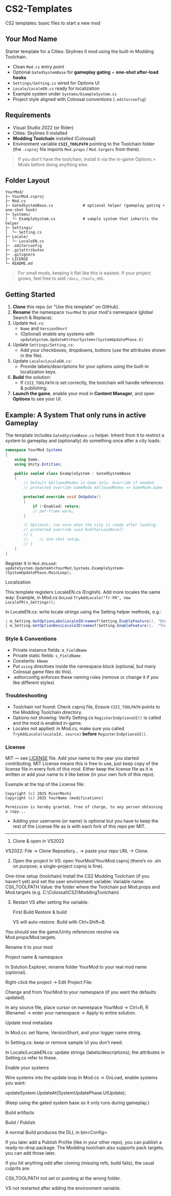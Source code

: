 # CS2-Templates
CS2 templates: basic files to start a new mod

## Your Mod Name

Starter template for a Cities: Skylines II mod using the built-in Modding Toolchain.

- Clean `Mod.cs` entry point
- Optional `GatedSystemBase` for **gameplay gating** + **one-shot after-load hooks**
- `Settings/Setting.cs` wired for Options UI
- `Locale/LocaleEN.cs` ready for localization
- Example system under `Systems/ExampleSystem.cs`
- Project style aligned with Colossal conventions (`.editorconfig`)

## Requirements

- Visual Studio 2022 (or Rider)
- Cities: Skylines II installed
- **Modding Toolchain** installed (Colossal)
- Environment variable **`CSII_TOOLPATH`** pointing to the Toolchain folder  
  (the `.csproj` file imports `Mod.props` / `Mod.targets` from there).

> If you don’t have the toolchain, install it via the in-game Options > Mods before doing anything else.

## Folder Layout

```text
YourMod/
├─ YourMod.csproj
├─ Mod.cs
├─ GatedSystemBase.cs             # optional helper (gameplay gating + one-shot hook)
├─ Systems/
│  └─ ExampleSystem.cs            # sample system that inherits the helper
├─ Settings/
│  └─ Setting.cs
├─ Locale/
│  └─ LocaleEN.cs
├─ .editorconfig
├─ .gitattributes
├─ .gitignore
├─ LICENSE
└─ README.md
```

> For small mods, keeping it flat like this is easiest. If your project grows, feel free to add `/docs`, `/tools`, etc.


## Getting Started

1. **Clone** this repo (or "Use this template" on GitHub).
2. **Rename** the namespace `YourMod` to your mod's namespace (global Search & Replace).
3. Update `Mod.cs`:
   - `Name` and `VersionShort`
   - (Optional) enable any systems with `updateSystem.UpdateAt<YourSystem>(SystemUpdatePhase.X)`
4. Update `Settings/Setting.cs`:
   - Add your checkboxes, dropdowns, buttons (use the attributes shown in the file).
5. Update `Locale/LocaleEN.cs`:
   - Provide labels/descriptions for your options using the built-in localization keys.
6. **Build** the solution:
   - If `CSII_TOOLPATH` is set correctly, the toolchain will handle references & publishing.
7. **Launch the game**, enable your mod in **Content Manager**, and open **Options** to see your UI.

## Example: A System That only runs in active Gameplay

The template includes `GatedSystemBase.cs` helper. Inherit from it to restrict a system to gameplay and (optionally) do something once after a city loads:

```csharp
namespace YourMod.Systems
{
    using Game;
    using Unity.Entities;

    public sealed class ExampleSystem : GatedSystemBase
    {
        // Default kAllowedModes is Game only. Override if needed:
        // protected override GameMode kAllowedModes => GameMode.Game | GameMode.MapEditor;

        protected override void OnUpdate()
        {
            if (!Enabled) return;
            // per-frame work…
        }

        // Optional: run once when the city is ready after loading.
        // protected override void OnAfterLoadOnce()
        // {
        //     // one-shot setup…
        // }
    }
}
```

Register it in `Mod.OnLoad`:
`updateSystem.UpdateAt<YourMod.Systems.ExampleSystem>(SystemUpdatePhase.MainLoop);`

Localization

This template registers LocaleEN.cs (English). Add more locales the same way:
Example, in Mod.cs `OnLoad`
`TryAddLocale("fr-FR", new LocaleFR(s_Settings));`

In LocaleEN.cs: write locale strings using the Setting helper methods, e.g.:
```csharp
{ m_Setting.GetOptionLabelLocaleID(nameof(Setting.EnableFeature)), "Enable Feature" },
{ m_Setting.GetOptionDescLocaleID(nameof(Setting.EnableFeature)),  "Turns the feature on or off." },
```

### Style & Conventions
- Private instance fields: `m_FieldName`
- Private static fields: `s_FieldName`
- Constants: `kName`
- Put `using` directives inside the namespace block (optional, but many Colossal game files do this).
- .editorconfig enforces these naming rules (remove or change it if you like different styles)

### Troubleshooting

- Toolchain not found: Check csproj file, Ensure `CSII_TOOLPATH` points to the Modding Toolchain directory.
- Options not showing: Verify Setting.cs `RegisterInOptionsUI()` is called and the mod is enabled in-game.
- Locales not applied: in Mod.cs, make sure you called `TryAddLocale(localeId, source)` **before** `RegisterInOptionsUI()`.


### License
MIT — see [LICENSE](https://github.com/River-Mochi/CS2-Templates/blob/main/LICENSE) file. Add your name to the year you started contributing. MIT License means this is free to use, just keep copy of the license file in every fork of this mod.
Either keep the license file as it is written or add your name to it like below (in your own fork of this repo). 

Example at the top of the License file:

``` MIT License
Copyright (c) 2025 RiverMochi
Copyright (c) 2025 YourName (modifications)     

Permission is hereby granted, free of charge, to any person obtaining a copy...
```
- Adding your username (or name) is optional but you have to keep the rest of the License file as is with each fork of this repo per MIT.


----
1. Clone & open in VS2022

  VS2022: File → Clone Repository… → paste your repo URL → Clone.


2. Open the project
In VS: open YourMod/YourMod.csproj (there’s no .sln on purpose; a single-project csproj is fine).

One-time setup (toolchain)
Install the CS2 Modding Toolchain (if you haven’t yet) and set the user environment variable:
Variable name: CSII_TOOLPATH
Value: the folder where the Toolchain put Mod.props and Mod.targets (e.g. C:\Colossal\CS2\ModdingToolchain)

3. Restart VS after setting the variable.

    First Build
    Restore & build

    VS will auto-restore. Build with Ctrl+Shift+B.

You should see the game/Unity references resolve via Mod.props/Mod.targets.

Rename it to your mod

Project name & namespace

In Solution Explorer, rename folder YourMod to your real mod name (optional).

Right-click the project → Edit Project File:

Change <AssemblyName> and <RootNamespace> from YourMod to your namespace (if you want the defaults updated).

In any source file, place cursor on namespace YourMod → Ctrl+R, R (Rename) → enter your namespace → Apply to entire solution.

Update mod metadata

In Mod.cs: set Name, VersionShort, and your logger name string.

In Setting.cs: keep or remove sample UI you don’t need.

In Locale/LocaleEN.cs: update strings (labels/descriptions); the attributes in Setting.cs refer to these.

Enable your systems

Wire systems into the update loop
In Mod.cs → OnLoad, enable systems you want:

updateSystem.UpdateAt<ExampleSystem>(SystemUpdatePhase.UIUpdate);


(Keep using the gated system base so it only runs during gameplay.)

Build artifacts

Build / Publish

A normal Build produces the DLL in bin\<Config>\.

If you later add a Publish Profile (like in your other repo), you can publish a ready-to-drop package. The Modding toolchain also supports pack targets; you can add those later.

if you hit anything odd after cloning (missing refs, build fails), the usual culprits are:

CSII_TOOLPATH not set or pointing at the wrong folder.

VS not restarted after adding the environment variable.